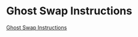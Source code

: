 # Ghost Swap Instructions

 [Ghost Swap Instructions](https://medium.com/@GhostbyMcAfee/ghost-wallet-2-0-6-is-live-8974f13a307b)

